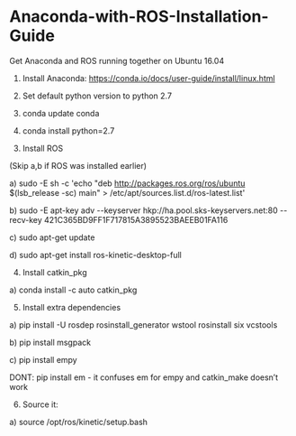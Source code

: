 # Anaconda-with-ROS-Installation-Guide
Get Anaconda and ROS running together on Ubuntu 16.04

1. Install Anaconda: https://conda.io/docs/user-guide/install/linux.html

1. Set default python version to python 2.7

  1. conda update conda

  1. conda install python=2.7

3) Install ROS

  (Skip a,b if ROS was installed earlier)

  a) sudo -E sh -c 'echo "deb http://packages.ros.org/ros/ubuntu $(lsb_release -sc) main" > /etc/apt/sources.list.d/ros-latest.list'

  b) sudo -E apt-key adv --keyserver hkp://ha.pool.sks-keyservers.net:80 --recv-key 421C365BD9FF1F717815A3895523BAEEB01FA116

  c) sudo apt-get update

d) sudo apt-get install ros-kinetic-desktop-full

4) Install catkin_pkg

a) conda install -c auto catkin_pkg 

5) Install extra dependencies

a) pip install -U rosdep rosinstall_generator wstool rosinstall six vcstools

b) pip install msgpack

c) pip install empy

DONT: pip install em - it confuses em for empy and catkin_make doesn’t work

6) Source it:

a) source /opt/ros/kinetic/setup.bash
